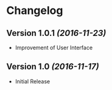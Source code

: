 Changelog
==========

Version 1.0.1 *(2016-11-23)*
----------------------------

 * Improvement of User Interface

Version 1.0 *(2016-11-17)*
----------------------------

 * Initial Release
